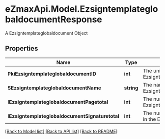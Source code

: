 # eZmaxApi.Model.EzsigntemplateglobaldocumentResponse
A Ezsigntemplateglobaldocument Object

## Properties

Name | Type | Description | Notes
------------ | ------------- | ------------- | -------------
**PkiEzsigntemplateglobaldocumentID** | **int** | The unique ID of the Ezsigntemplateglobaldocument | 
**SEzsigntemplateglobaldocumentName** | **string** | The name of the Ezsigntemplateglobaldocument. | 
**IEzsigntemplateglobaldocumentPagetotal** | **int** | The number of pages in the Ezsigntemplateglobaldocument. | 
**IEzsigntemplateglobaldocumentSignaturetotal** | **int** | The number of total signatures in the Ezsigntemplateglobal. | 

[[Back to Model list]](../README.md#documentation-for-models) [[Back to API list]](../README.md#documentation-for-api-endpoints) [[Back to README]](../README.md)

